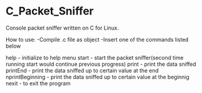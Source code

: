 # C_Packet_Sniffer
Console packet sniffer written on C for Linux.

How to use:
-Compile .c file as object
-Insert one of the commands listed below

help - initialize to help menu
start - start the packet sniffer(second time running start would continue previous progress)
print - print the data sniffed 
printEnd - print the data sniffed up to certain value at the end 
nprintBeginning - print the data sniffed up to certain value at the beginnig
nexit - to exit the program 
